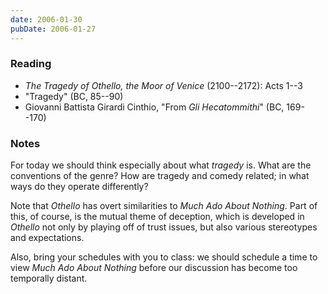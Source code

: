 ```yaml
---
date: 2006-01-30
pubDate: 2006-01-27
---
```


### Reading

* <cite>The Tragedy of Othello, the Moor of Venice</cite> (2100--2172): Acts 1--3
* "Tragedy" (BC, 85--90)
* Giovanni Battista Girardi Cinthio, "From <cite lang="it">Gli Hecatommithi</cite>" (BC, 169--170)

### Notes

For today we should think especially about what *tragedy* is. What are the conventions of the genre? How are tragedy and comedy related; in what ways do they operate differently?

Note that <cite>Othello</cite> has overt similarities to <cite>Much Ado About Nothing</cite>. Part of this, of course, is the mutual theme of deception, which is developed in <cite>Othello</cite> not only by playing off of trust issues, but also various stereotypes and expectations.

Also, bring your schedules with you to class: we should schedule a time to view <cite>Much Ado About Nothing</cite> before our discussion has become too temporally distant.
